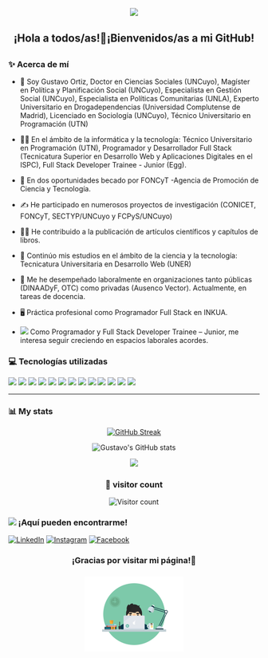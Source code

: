 
<p align="center">
<img src="https://user-images.githubusercontent.com/92409193/234450413-0827687e-fc42-4ad8-be45-a7e0712c6c16.gif" width="300px"  >
</p>

<h2 align="center">¡Hola a todos/as!👋¡Bienvenidos/as a mi GitHub!<h2/>

### ✨ Acerca de mí 

 - 🔭 Soy Gustavo Ortiz, Doctor en Ciencias Sociales (UNCuyo), Magíster en Política y Planificación Social (UNCuyo), Especialista en Gestión Social (UNCuyo), Especialista en Políticas Comunitarias (UNLA), Experto Universitario en Drogadependencias (Universidad Complutense de Madrid), Licenciado en Sociología (UNCuyo), Técnico Universitario en Programación (UTN)

 - 👨‍💻 En el ámbito de la informática y la tecnología: Técnico Universitario en Programación (UTN), Programador y Desarrollador Full Stack (Tecnicatura Superior en Desarrollo Web y Aplicaciones Digitales en el ISPC), Full Stack Developer Trainee - Junior (Egg).

 - 👯 En dos oportunidades becado por FONCyT  -Agencia de Promoción de Ciencia y Tecnología. 
 
 - ✍️ He participado en numerosos proyectos de investigación (CONICET, FONCyT, SECTYP/UNCuyo y FCPyS/UNCuyo)
 
 - 👨‍🔬 He contribuido a la publicación de artículos científicos y capítulos de libros. 
 
- 🚀 Continúo mis estudios en el ámbito de la ciencia y la tecnología: Tecnicatura Universitaria en Desarrollo Web (UNER) 
    
- 🌱 Me he desempeñado laboralmente en organizaciones tanto públicas (DINAADyF, OTC) como privadas (Ausenco Vector). Actualmente, en tareas de docencia.

- 🖥 Práctica profesional como Programador Full Stack en INKUA. 
 
-  <img src="https://media.giphy.com/media/WUlplcMpOCEmTGBtBW/giphy.gif" width="30"> Como Programador y Full Stack Developer Trainee – Junior, me interesa seguir creciendo en espacios laborales acordes. 

### 💻 Tecnologías utilizadas
  

<img src = "https://img.shields.io/badge/-HTML5-E34F26?style=flat&logo=html5&logoColor=white"> <img src = "https://img.shields.io/badge/-CSS-1572B6?style=flat&logo=css3&logoColor=white">
<img src = "https://img.shields.io/badge/-Nodejs-black?style=flat-square&logo=Node.js">
<img src="http://img.shields.io/badge/-Java-F89820?style=flat&logo=java&logoColor=white"> <img src="https://img.shields.io/badge/-Python-black?style=flat&logo=python&logoColor=white"> 
<img src="http://img.shields.io/badge/-IntelliJ%20IDEA-000000?style=flat-square&logo=intellij-idea&logoColor=ffffff">
<img src="https://img.shields.io/badge/-Bootstrap-563D7C?style=flat&logo=bootstrap&logoColor=white">
<img src="https://img.shields.io/badge/-JavaScript-eed718?style=flat&logo=javascript&logoColor=ffffff">
<img src="https://img.shields.io/badge/-MySQL-F29111?style=flat&logo=mysql&logoColor=FFFFFF">
<img src="http://img.shields.io/badge/-Git-F1502F?style=flat&logo=git&logoColor=FFFFFF">
<img src="http://img.shields.io/badge/-Github-000000?style=flat&logo=github&logoColor=FFFFFF">
<img src="http://img.shields.io/badge/-VS%20Code-007ACC?style=flat&logo=visual%20studio%20code&logoColor=white">
<img src="https://img.shields.io/badge/-PostgreSQL-336791?style=flat-square&logo=postgresql">

---
### 📊 My stats 

<div align="center">

[![GitHub Streak](https://github-readme-streak-stats.herokuapp.com?user=Gustaf02&theme=synthwave&hide_border=true&mode=weekly)](https://git.io/streak-stats)

![Gustavo's GitHub stats](https://github-readme-stats.vercel.app/api?username=Gustaf02&show_icons=true&theme=tokyonight)

<img src="https://github-readme-stats.vercel.app/api/top-langs/?username=Gustaf02&count_public=true&theme=dracula">

### 👀 visitor count

![Visitor count](https://visitor-badge.glitch.me/badge?page_id=Gustaf02.Gustaf02)

</div>

 ### <img src="https://media.giphy.com/media/LnQjpWaON8nhr21vNW/giphy.gif" width="40"> ¡Aquí pueden encontrarme!  
  
<a href="https://www.linkedin.com/in/gustavo-ortiz-14b447211/" target="_blank"><img src="https://img.shields.io/badge/LinkedIn-%230077B5.svg?&style=flat-square&logo=linkedin&logoColor=white" alt="LinkedIn"></a>
<a href="https://www.instagram.com/gustavo_o_mza/"><img src="https://img.shields.io/badge/Instagram-%23E4405F.svg?&style=flat-square&logo=instagram&logoColor=white" alt="Instagram"></a>
<a href="https://www.facebook.com/gustavo.ortiz.5" target="_blank"><img src="https://img.shields.io/badge/Facebook-%231877F2.svg?&style=flat-square&logo=facebook&logoColor=white" alt="Facebook"></a>
  </p>


<h3 align="center">¡Gracias por visitar mi página!💫<h3/>
 
 <p align="center">

<img src="https://github.com/nirala69/nirala69/blob/master/70804f7e25b11f29db904f2fa7b4cd9d.gif" width="200">

</p>

